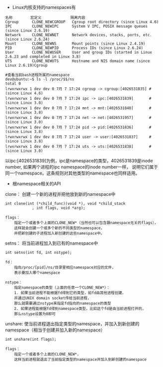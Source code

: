 
* Linux内核支持的namespaces有
```
名称        宏定义             隔离内容
Cgroup      CLONE_NEWCGROUP   Cgroup root directory (since Linux 4.6)
IPC         CLONE_NEWIPC      System V IPC, POSIX message queues (since Linux 2.6.19)
Network     CLONE_NEWNET      Network devices, stacks, ports, etc. (since Linux 2.6.24)
Mount       CLONE_NEWNS       Mount points (since Linux 2.4.19)
PID         CLONE_NEWPID      Process IDs (since Linux 2.6.24)
User        CLONE_NEWUSER     User and group IDs (started in Linux 2.6.23 and completed in Linux 3.8)
UTS         CLONE_NEWUTS      Hostname and NIS domain name (since Linux 2.6.19)Cgroup 
```
```
#查看当前bash进程所属的namespace
dev@ubuntu:~$ ls -l /proc/$$/ns     
total 0
lrwxrwxrwx 1 dev dev 0 7月 7 17:24 cgroup -> cgroup:[4026531835] #(since Linux 4.6)
lrwxrwxrwx 1 dev dev 0 7月 7 17:24 ipc -> ipc:[4026531839]       #(since Linux 3.0)
lrwxrwxrwx 1 dev dev 0 7月 7 17:24 mnt -> mnt:[4026531840]       #(since Linux 3.8)
lrwxrwxrwx 1 dev dev 0 7月 7 17:24 net -> net:[4026531957]       #(since Linux 3.0)
lrwxrwxrwx 1 dev dev 0 7月 7 17:24 pid -> pid:[4026531836]       #(since Linux 3.8)
lrwxrwxrwx 1 dev dev 0 7月 7 17:24 user -> user:[4026531837]     #(since Linux 3.8)
lrwxrwxrwx 1 dev dev 0 7月 7 17:24 uts -> uts:[4026531838]       #(since Linux 3.0)
```
以ipc:[4026531839]为例，ipc是namespace的类型，4026531839是inode number, 如果两个进程的ipc namespace的inode number一样，
说明它们属于同一个namespace。这条规则对其他类型的namespace也同样适用。


* 根namespace相关的API

clone： 创建一个新的进程并把他放到新的namespace中
```
int clone(int (*child_func)(void *), void *child_stack
            , int flags, void *arg);

flags： 
    指定一个或者多个上面的CLONE_NEW*（当然也可以包含跟namespace无关的flags）， 
    这样就会创建一个或多个新的不同类型的namespace， 
    并把新创建的子进程加入新创建的这些namespace中。
```

setns： 将当前进程加入到已有的namespace中
```
int setns(int fd, int nstype);

fd： 
    指向/proc/[pid]/ns/目录里相应namespace对应的文件，
    表示要加入哪个namespace

nstype：
    指定namespace的类型（上面的任意一个CLONE_NEW*）：
    1. 如果当前进程不能根据fd得到它的类型，如fd由其他进程创建，
    并通过UNIX domain socket传给当前进程，
    那么就需要通过nstype来指定fd指向的namespace的类型
    2. 如果进程能根据fd得到namespace类型，比如这个fd是由当前进程打开的，
    那么nstype设置为0即可
```

unshare: 使当前进程退出指定类型的namespace，并加入到新创建的namespace（相当于创建并加入新的namespace）
```
int unshare(int flags);

flags：
    指定一个或者多个上面的CLONE_NEW*，
    这样当前进程就退出了当前指定类型的namespace并加入到新创建的namespace
```

